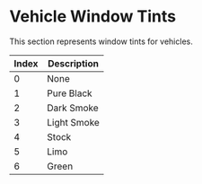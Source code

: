 # Vehicle Window Tints

This section represents window tints for vehicles.

| Index | Description |
| ----- | ----------- |
| 0     | None        |
| 1     | Pure Black  |
| 2     | Dark Smoke  |
| 3     | Light Smoke |
| 4     | Stock       |
| 5     | Limo        |
| 6     | Green       |
